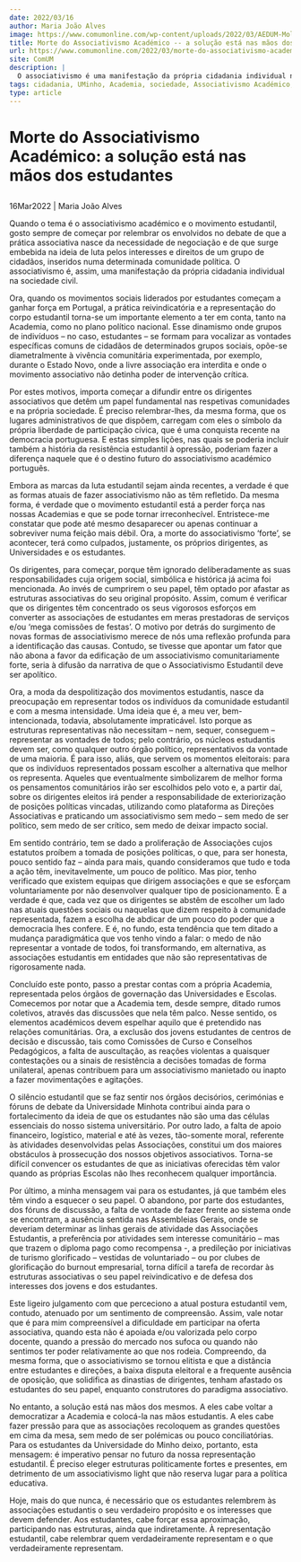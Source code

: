 ```yaml
---
date: 2022/03/16
author: Maria João Alves
image: https://www.comumonline.com/wp-content/uploads/2022/03/AEDUM-Moldura.jpg
title: Morte do Associativismo Académico -- a solução está nas mãos dos estudantes
url: https://www.comumonline.com/2022/03/morte-do-associativismo-academico-a-solucao-esta-nas-maos-dos-estudantes/
site: ComUM
description: |
  O associativismo é uma manifestação da própria cidadania individual na sociedade. O associativismo está em queda e a solução está nas mãos dos dirigentes.
tags: cidadania, UMinho, Academia, sociedade, Associativismo Académico, Morte do associativismo
type: article
---
```



# Morte do Associativismo Académico: a solução está nas mãos dos estudantes

## 

16Mar2022 | Maria João Alves

Quando o tema é o associativismo académico e o movimento estudantil, gosto sempre de começar por relembrar os envolvidos no debate de que a prática associativa nasce da necessidade de negociação e de que surge embebida na ideia de luta pelos interesses e direitos de um grupo de cidadãos, inseridos numa determinada comunidade política. O associativismo é, assim, uma manifestação da própria cidadania individual na sociedade civil.

Ora, quando os movimentos sociais liderados por estudantes começam a ganhar força em Portugal, a prática reivindicatória e a representação do corpo estudantil torna-se um importante elemento a ter em conta, tanto na Academia, como no plano político nacional. Esse dinamismo onde grupos de indivíduos – no caso, estudantes – se formam para vocalizar as vontades específicas comuns de cidadãos de determinados grupos sociais, opõe-se diametralmente à vivência comunitária experimentada, por exemplo, durante o Estado Novo, onde a livre associação era interdita e onde o movimento associativo não detinha poder de intervenção crítica.

Por estes motivos, importa começar a difundir entre os dirigentes associativos que detêm um papel fundamental nas respetivas comunidades e na própria sociedade. É preciso relembrar-lhes, da mesma forma, que os lugares administrativos de que dispõem, carregam com eles o símbolo da própria liberdade de participação cívica, que é uma conquista recente na democracia portuguesa. E estas simples lições, nas quais se poderia incluir também a história da resistência estudantil à opressão, poderiam fazer a diferença naquele que é o destino futuro do associativismo académico português.

Embora as marcas da luta estudantil sejam ainda recentes, a verdade é que as formas atuais de fazer associativismo não as têm refletido. Da mesma forma, é verdade que o movimento estudantil está a perder força nas nossas Academias e que se pode tornar irreconhecível. Entristece-me constatar que pode até mesmo desaparecer ou apenas continuar a sobreviver numa feição mais débil. Ora, a morte do associativismo ‘forte’, se acontecer, terá como culpados, justamente, os próprios dirigentes, as Universidades e os estudantes.

Os dirigentes, para começar, porque têm ignorado deliberadamente as suas responsabilidades cuja origem social, simbólica e histórica já acima foi mencionada. Ao invés de cumprirem o seu papel, têm optado por afastar as estruturas associativas do seu original propósito. Assim, comum é verificar que os dirigentes têm concentrado os seus vigorosos esforços em converter as associações de estudantes em meras prestadoras de serviços e/ou ‘mega comissões de festas’. O motivo por detrás do surgimento de novas formas de associativismo merece de nós uma reflexão profunda para a identificação das causas. Contudo, se tivesse que apontar um fator que não abona a favor da edificação de um associativismo comunitariamente forte, seria à difusão da narrativa de que o Associativismo Estudantil deve ser apolítico.

Ora, a moda da despolitização dos movimentos estudantis, nasce da preocupação em representar todos os indivíduos da comunidade estudantil e com a mesma intensidade. Uma ideia que é, a meu ver, bem-intencionada, todavia, absolutamente impraticável. Isto porque as estruturas representativas não necessitam – nem, sequer, conseguem – representar as vontades de todos; pelo contrário, os núcleos estudantis devem ser, como qualquer outro órgão político, representativos da vontade de uma maioria. É para isso, aliás, que servem os momentos eleitorais: para que os indivíduos representados possam escolher a alternativa que melhor os representa. Aqueles que eventualmente simbolizarem de melhor forma os pensamentos comunitários irão ser escolhidos pelo voto e, a partir daí, sobre os dirigentes eleitos irá pender a responsabilidade de exteriorização de posições políticas vincadas, utilizando como plataforma as Direções Associativas e praticando um associativismo sem medo – sem medo de ser político, sem medo de ser crítico, sem medo de deixar impacto social.

Em sentido contrário, tem se dado a proliferação de Associações cujos estatutos proíbem a tomada de posições políticas, o que, para ser honesta, pouco sentido faz – ainda para mais, quando consideramos que tudo e toda a ação têm, inevitavelmente, um pouco de político. Mas pior, tenho verificado que existem equipas que dirigem associações e que se esforçam voluntariamente por não desenvolver qualquer tipo de posicionamento. E a verdade é que, cada vez que os dirigentes se abstêm de escolher um lado nas atuais questões sociais ou naquelas que dizem respeito à comunidade representada, fazem a escolha de abdicar de um pouco do poder que a democracia lhes confere. E é, no fundo, esta tendência que tem ditado a mudança paradigmática que vos tenho vindo a falar: o medo de não representar a vontade de todos, foi transformando, em alternativa, as associações estudantis em entidades que não são representativas de rigorosamente nada.

Concluído este ponto, passo a prestar contas com a própria Academia, representada pelos órgãos de governação das Universidades e Escolas. Comecemos por notar que a Academia tem, desde sempre, ditado rumos coletivos, através das discussões que nela têm palco. Nesse sentido, os elementos académicos devem espelhar aquilo que é pretendido nas relações comunitárias. Ora, a exclusão dos jovens estudantes de centros de decisão e discussão, tais como Comissões de Curso e Conselhos Pedagógicos, a falta de auscultação, as reações violentas a quaisquer contestações ou a sinais de resistência a decisões tomadas de forma unilateral, apenas contribuem para um associativismo manietado ou inapto a fazer movimentações e agitações.

O silêncio estudantil que se faz sentir nos órgãos decisórios, cerimónias e fóruns de debate da Universidade Minhota contribui ainda para o fortalecimento da ideia de que os estudantes não são uma das células essenciais do nosso sistema universitário. Por outro lado, a falta de apoio financeiro, logístico, material e até às vezes, tão-somente moral, referente às atividades desenvolvidas pelas Associações, constitui um dos maiores obstáculos à prossecução dos nossos objetivos associativos. Torna-se difícil convencer os estudantes de que as iniciativas oferecidas têm valor quando as próprias Escolas não lhes reconhecem qualquer importância.

Por último, a minha mensagem vai para os estudantes, já que também eles têm vindo a esquecer o seu papel. O abandono, por parte dos estudantes, dos fóruns de discussão, a falta de vontade de fazer frente ao sistema onde se encontram, a ausência sentida nas Assembleias Gerais, onde se deveriam determinar as linhas gerais de atividade das Associações Estudantis, a preferência por atividades sem interesse comunitário – mas que trazem o diploma pago como recompensa -, a predileção por iniciativas de turismo glorificado – vestidas de voluntariado – ou por clubes de glorificação do burnout empresarial, torna difícil a tarefa de recordar às estruturas associativas o seu papel reivindicativo e de defesa dos interesses dos jovens e dos estudantes.

Este ligeiro julgamento com que perceciono a atual postura estudantil vem, contudo, atenuado por um sentimento de compreensão. Assim, vale notar que é para mim compreensível a dificuldade em participar na oferta associativa, quando esta não é apoiada e/ou valorizada pelo corpo docente, quando a pressão do mercado nos sufoca ou quando não sentimos ter poder relativamente ao que nos rodeia. Compreendo, da mesma forma, que o associativismo se tornou elitista e que a distância entre estudantes e direções, a baixa disputa eleitoral e a frequente ausência de oposição, que solidifica as dinastias de dirigentes, tenham afastado os estudantes do seu papel, enquanto construtores do paradigma associativo.

No entanto, a solução está nas mãos dos mesmos. A eles cabe voltar a democratizar a Academia e colocá-la nas mãos estudantis. A eles cabe fazer pressão para que as associações recoloquem as grandes questões em cima da mesa, sem medo de ser polémicas ou pouco conciliatórias. Para os estudantes da Universidade do Minho deixo, portanto, esta mensagem: é imperativo pensar no futuro da nossa representação estudantil. É preciso eleger estruturas politicamente fortes e presentes, em detrimento de um associativismo light que não reserva lugar para a política educativa.

Hoje, mais do que nunca, é necessário que os estudantes relembrem às associações estudantis o seu verdadeiro propósito e os interesses que devem defender. Aos estudantes, cabe forçar essa aproximação, participando nas estruturas, ainda que indiretamente. À representação estudantil, cabe relembrar quem verdadeiramente representam e o que verdadeiramente representam.
